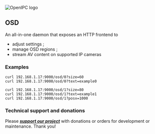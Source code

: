 ![OpenIPC logo][logo]

## OSD

An all-in-one daemon that exposes an HTTP frontend to
- adjust settings ;
- manage OSD regions ;
- stream AV content on supported IP cameras

### Examples

```
curl 192.168.1.17:9000/osd/0?size=60
curl 192.168.1.17:9000/osd/0?text=example0

curl 192.168.1.17:9000/osd/1?size=80
curl 192.168.1.17:9000/osd/1?text=example1
curl 192.168.1.17:9000/osd/1?posx=1000
```

### Technical support and donations

Please **_[support our project](https://openipc.org/support-open-source)_** with donations or orders for development or maintenance. Thank you!

[logo]: https://openipc.org/assets/openipc-logo-black.svg

